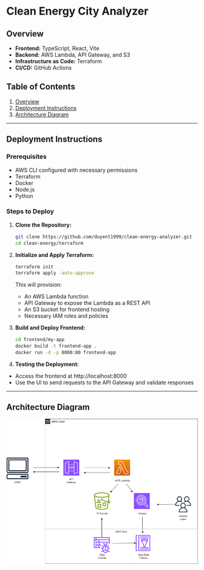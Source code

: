 # Clean Energy City Analyzer

## Overview

- **Frontend:** TypeScript, React, Vite
- **Backend:** AWS Lambda, API Gateway, and S3
- **Infrastructure as Code:** Terraform
- **CI/CD:** GitHub Actions

## Table of Contents
1. [Overview](#overview)
2. [Deployment Instructions](#deployment-instructions)
3. [Architecture Diagram](#architecture-diagram)

---

## Deployment Instructions

### Prerequisites
- AWS CLI configured with necessary permissions
- Terraform
- Docker
- Node.js
- Python

### Steps to Deploy
1. **Clone the Repository:**
   ```sh
   git clone https://github.com/duyent1999/clean-energy-analyzer.git
   cd clean-energy/terraform
   ```
2. **Initialize and Apply Terraform:**
   ```sh
   terraform init
   terraform apply -auto-approve
   ```
   This will provision:
   - An AWS Lambda function
   - API Gateway to expose the Lambda as a REST API
   - An S3 bucket for frontend hosting
   - Necessary IAM roles and policies

3. **Build and Deploy Frontend:**
   ```sh
   cd frontend/my-app
   docker build -t frontend-app .
   docker run -d -p 8000:80 frontend-app
   ```

4. **Testing the Deployment:**

- Access the frontend at http://localhost:8000
- Use the UI to send requests to the API Gateway and validate responses

---
## Architecture Diagram

![Architecture Diagram](clean_energy.drawio.png)